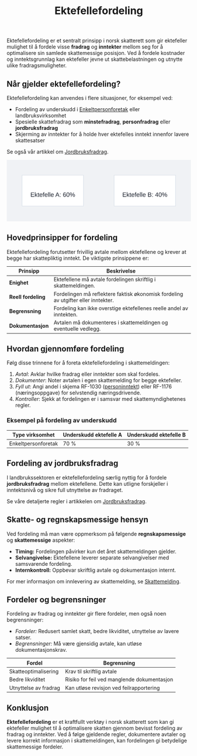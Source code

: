 ﻿---
title: "Ektefellefordeling"
seoTitle: "Ektefellefordeling | Regler og praktiske eksempler"
description: "Ektefellefordeling lar ektefeller fordele fradrag og inntekter for å optimalisere skatt. Lær hvordan fordelingen gjøres, begrensninger og dokumentasjonskrav."
summary: "Kort guide til ektefellefordeling: når det kan brukes og hvordan rapportere riktig i skattemeldingen."
---

Ektefellefordeling er et sentralt prinsipp i norsk skatterett som gir ektefeller mulighet til å fordele visse **fradrag** og **inntekter** mellom seg for å optimalisere sin samlede skattemessige posisjon. Ved å fordele kostnader og inntektsgrunnlag kan ektefeller jevne ut skattebelastningen og utnytte ulike fradragsmuligheter.

## Når gjelder ektefellefordeling?

Ektefellefordeling kan anvendes i flere situasjoner, for eksempel ved:

* Fordeling av underskudd i [Enkeltpersonforetak](/blogs/regnskap/hva-er-enkeltpersonforetak "Hva er et Enkeltpersonforetak? Komplett Guide til Selskapsformen") eller landbruksvirksomhet
* Spesielle skattefradrag som **minstefradrag**, **personfradrag** eller **jordbruksfradrag**
* Skjerming av inntekter for å holde hver ektefelles inntekt innenfor lavere skattesatser

Se også vår artikkel om [Jordbruksfradrag](/blogs/regnskap/hva-er-jordbruksfradrag "Hva er Jordbruksfradrag? Komplett Guide til Landbruksfradrag og Skattefordeler").

![Ektefellefordeling Diagram](ektefellefordeling-diagram.svg)

## Hovedprinsipper for fordeling

Ektefellefordeling forutsetter frivillig avtale mellom ektefellene og krever at begge har skattepliktig inntekt. De viktigste prinsippene er:

| Prinsipp                    | Beskrivelse                                                      |
|------------------------------|------------------------------------------------------------------|
| **Enighet**                  | Ektefellene må avtale fordelingen skriftlig i skattemeldingen.  |
| **Reell fordeling**          | Fordelingen må reflektere faktisk økonomisk fordeling av utgifter eller inntekter. |
| **Begrensning**             | Fordeling kan ikke overstige ektefellenes reelle andel av inntekten. |
| **Dokumentasjon**            | Avtalen må dokumenteres i skattemeldingen og eventuelle vedlegg.  |

## Hvordan gjennomføre fordeling

Følg disse trinnene for å foreta ektefellefordeling i skattemeldingen:

1. _Avtal_: Avklar hvilke fradrag eller inntekter som skal fordeles.
2. _Dokumenter_: Noter avtalen i egen skattemelding for begge ektefeller.
3. _Fyll ut_: Angi andel i skjema RF-1030 ([personinntekt](/blogs/regnskap/personinntekt "Personinntekt “ Komplett guide til personinntekt i norsk regnskap")) eller RF-1176 (næringsoppgave) for selvstendig næringsdrivende.
4. _Kontroller_: Sjekk at fordelingen er i samsvar med skattemyndighetenes regler.

### Eksempel på fordeling av underskudd

| Type virksomhet        | Underskudd ektefelle A | Underskudd ektefelle B |
|------------------------|------------------------|------------------------|
| Enkeltpersonforetak    | 70 %                   | 30 %                   |

## Fordeling av jordbruksfradrag

I landbrukssektoren er ektefellefordeling særlig nyttig for å fordele **jordbruksfradrag** mellom ektefellene. Dette kan utligne forskjeller i inntektsnivå og sikre full utnyttelse av fradraget.

Se våre detaljerte regler i artikkelen om [Jordbruksfradrag](/blogs/regnskap/hva-er-jordbruksfradrag "Hva er Jordbruksfradrag? Komplett Guide til Landbruksfradrag og Skattefordeler").

## Skatte- og regnskapsmessige hensyn

Ved fordeling må man være oppmerksom på følgende **regnskapsmessige** og **skattemessige** aspekter:

* **Timing:** Fordelingen påvirker kun det året skattemeldingen gjelder.
* **Selvangivelse:** Ektefellene leverer separate selvangivelser med samsvarende fordeling.
* **Internkontroll:** Oppbevar skriftlig avtale og dokumentasjon internt.

For mer informasjon om innlevering av skattemelding, se [Skattemelding](/blogs/regnskap/skattemelding "Skattemelding - Alt om Selvangivelse og Rapportering").

## Fordeler og begrensninger

Fordeling av fradrag og inntekter gir flere fordeler, men også noen begrensninger:

* _Fordeler:_ Redusert samlet skatt, bedre likviditet, utnyttelse av lavere satser.
* _Begrensninger:_ Må være gjensidig avtale, kan utløse dokumentasjonskrav.

| Fordel                  | Begrensning                                      |
|-------------------------|---------------------------------------------------|
| Skatteoptimalisering    | Krav til skriftlig avtale                         |
| Bedre likviditet        | Risiko for feil ved manglende dokumentasjon       |
| Utnyttelse av fradrag   | Kan utløse revisjon ved feilrapportering          |

## Konklusjon

**Ektefellefordeling** er et kraftfullt verktøy i norsk skatterett som kan gi ektefeller mulighet til å optimalisere skatten gjennom bevisst fordeling av fradrag og inntekter. Ved å følge gjeldende regler, dokumentere avtaler og levere korrekt informasjon i skattemeldingen, kan fordelingen gi betydelige skattemessige fordeler.











